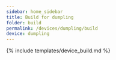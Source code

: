 ```yaml
---
sidebar: home_sidebar
title: Build for dumpling
folder: build
permalink: /devices/dumpling/build
device: dumpling
---
```

{% include templates/device_build.md %}
